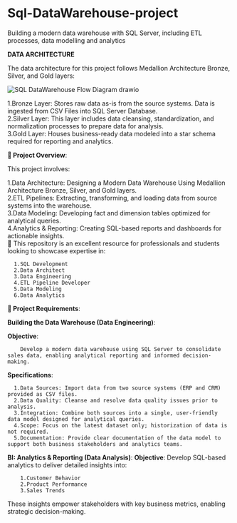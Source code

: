 # Sql-DataWarehouse-project
Building a modern data warehouse with SQL Server, including ETL processes, data modelling and analytics

**DATA ARCHITECTURE**

The data architecture for this project follows Medallion Architecture Bronze, Silver, and Gold layers:

![SQL DataWarehouse Flow Diagram drawio](https://github.com/user-attachments/assets/2b8ca3b5-7341-4acd-85dc-b21f79112727)

1.Bronze Layer: Stores raw data as-is from the source systems. Data is ingested from CSV Files into SQL Server Database.      
2.Silver Layer: This layer includes data cleansing, standardization, and normalization processes to prepare data for analysis.     
3.Gold Layer: Houses business-ready data modeled into a star schema required for reporting and analytics.      


**📖 Project Overview**:

This project involves:

  1.Data Architecture: Designing a Modern Data Warehouse Using Medallion Architecture Bronze, Silver, and Gold layers.    
  2.ETL Pipelines: Extracting, transforming, and loading data from source systems into the warehouse.      
  3.Data Modeling: Developing fact and dimension tables optimized for analytical queries.         
  4.Analytics & Reporting: Creating SQL-based reports and dashboards for actionable insights.       
🎯 This repository is an excellent resource for professionals and students looking to showcase expertise in:

      1.SQL Development
      2.Data Architect
      3.Data Engineering
      4.ETL Pipeline Developer
      5.Data Modeling
      6.Data Analytics

**🚀 Project Requirements**:

**Building the Data Warehouse (Data Engineering)**:

**Objective**:

        Develop a modern data warehouse using SQL Server to consolidate sales data, enabling analytical reporting and informed decision-making.

 **Specifications**:
 
      1.Data Sources: Import data from two source systems (ERP and CRM) provided as CSV files.        
      2.Data Quality: Cleanse and resolve data quality issues prior to analysis.             
      3.Integration: Combine both sources into a single, user-friendly data model designed for analytical queries.         
      4.Scope: Focus on the latest dataset only; historization of data is not required.          
      5.Documentation: Provide clear documentation of the data model to support both business stakeholders and analytics teams.         

**BI: Analytics & Reporting (Data Analysis)**:
**Objective**:
        Develop SQL-based analytics to deliver detailed insights into:

        1.Customer Behavior
        2.Product Performance
        3.Sales Trends

These insights empower stakeholders with key business metrics, enabling strategic decision-making.
